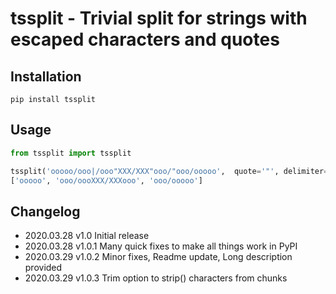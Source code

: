 # tssplit - Trivial split for strings with escaped characters and quotes

## Installation
```shell script
pip install tssplit
```

## Usage
```python
from tssplit import tssplit

tssplit('ooooo/ooo|/ooo"XXX/XXX"ooo/"ooo/ooooo',  quote='"', delimiter='/', escape='|', trim='')
['ooooo', 'ooo/oooXXX/XXXooo', 'ooo/ooooo']
```

## Changelog
* 2020.03.28    v1.0    Initial release
* 2020.03.28    v1.0.1  Many quick fixes to make all things work in PyPI
* 2020.03.29    v1.0.2  Minor fixes, Readme update, Long description provided
* 2020.03.29    v1.0.3  Trim option to strip() characters from chunks
